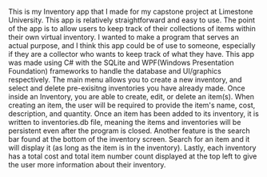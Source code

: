 This is my Inventory app that I made for my capstone project at Limestone University.
This app is relatively straightforward and easy to use. 
The point of the app is to allow users to keep track of their collections of items within their own virtual inventory.
I wanted to make a program that serves an actual purpose, and I think this app could be of use to someone, especially if they are a collector who wants to keep track of what they have.
This app was made using C# with the SQLite and WPF(Windows Presentation Foundation) frameworks to handle the database and UI/graphics respectively.
The main menu allows you to create a new inventory, and select and delete pre-exisitng inventories you have already made. 
Once inside an Inventory, you are able to create, edit, or delete an item(s). 
When creating an item, the user will be required to provide the item's name, cost, description, and quantity.
Once an item has been added to its inventory, it is written to inventories.db file, meaning the items and inventories will be persistent even after the program is closed.
Another feature is the search bar found at the bottom of the inventory screen. Search for an item and it will display it (as long as the item is in the inventory). 
Lastly, each inventory has a total cost and total item number count displayed at the top left to give the user more information about their inventory.
